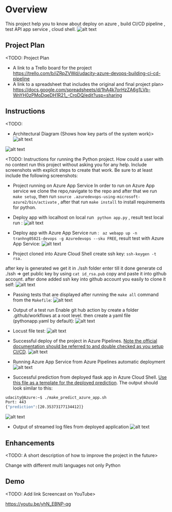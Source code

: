 # Overview

This project help you to know about deploy on azure , build CI/CD pipeline , test API app service , cloud shell.
 ![alt text][Badge]

## Project Plan
<TODO: Project Plan

* A link to a Trello board for the project
https://trello.com/b/iZRpZVWd/udacity-azure-devops-building-ci-cd-pipeline
* A link to a spreadsheet that includes the original and final project plan>
https://docs.google.com/spreadsheets/d/1hA4k7orHzZA6g1LVb-WnYH0zPMoDqeDH1R21_-CroDQ/edit?usp=sharing


## Instructions

<TODO:  
* Architectural Diagram (Shows how key parts of the system work)>
![alt text](screenshots/image.png)

![alt text](<screenshots/image copy.png>)

<TODO:  Instructions for running the Python project.  How could a user with no context run this project without asking you for any help.  Include screenshots with explicit steps to create that work. Be sure to at least include the following screenshots:

* Project running on Azure App Service
In order to run on Azure App service we clone the repo,navigate to the repo and after that we run `make setup`, then run 
`source .azuredevops-using-microsoft-azure2/bin/activate` , after that run `make install` to install requirements for python.

- Deploy app with localhost on local run ` python app.py` , result test local run :
![alt text](screenshots/PredLocal.png)

- Deploy app with Azure App Service  run : ` az webapp up -n tranhng05821-devops -g Azuredevops --sku FREE`, result test with Azure App Service:
![alt text](screenshots/Predictaz-web.png)


* Project cloned into Azure Cloud Shell
create ssh key: 
`ssh-keygen -t rsa.`

after key is generated we get it in ./ssh folder 
 enter till it done generate
cd ./ssh => get public key by using `cat id_rsa.pub`
copy and paste it into github account.
after done added ssh key into github account 
you easily to clone it self:
![alt text](screenshots/gitclone.png)

* Passing tests that are displayed after running the `make all` command from the `Makefile`:
![alt text](screenshots/makeall.png)

* Output of a test run
Enable git hub action by create a folder .github/workflows at a root level. then create a yaml file (pythonapp.yaml by default):
![alt text](screenshots/GHaction.png)

- Locust file test:
![alt text](screenshots/locust.png)

* Successful deploy of the project in Azure Pipelines.  [Note the official documentation should be referred to and double checked as you setup CI/CD](https://docs.microsoft.com/en-us/azure/devops/pipelines/ecosystems/python-webapp?view=azure-devops).
![alt text](<screenshots/image copy 2.png>)

* Running Azure App Service from Azure Pipelines automatic deployment
![alt text](screenshots/Pipeline.png)
* Successful prediction from deployed flask app in Azure Cloud Shell.  [Use this file as a template for the deployed prediction](https://github.com/udacity/nd082-Azure-Cloud-DevOps-Starter-Code/blob/master/C2-AgileDevelopmentwithAzure/project/starter_files/flask-sklearn/make_predict_azure_app.sh).
The output should look similar to this:


```bash
udacity@Azure:~$ ./make_predict_azure_app.sh
Port: 443
{"prediction":[20.35373177134412]}
```
![alt text](screenshots/Predictaz-web.png)
* Output of streamed log files from deployed application
![alt text](<screenshots/image copy 3.png>)
> 

## Enhancements

<TODO: A short description of how to improve the project in the future>

Change with different multi languages not only Python

## Demo 

<TODO: Add link Screencast on YouTube>

https://youtu.be/yhN_EBNP-qg


[Badge]: https://github.com/tranhnguyen058/azuredevops-using-microsoft-azure2/actions/workflows/pythonapp.yaml/badge.svg
